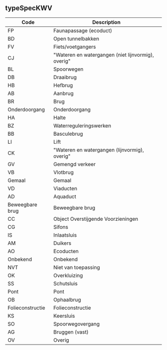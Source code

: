 ## typeSpecKWV				
				
|	Code	|	Description	|
|	---	|	---	|
|	FP	|	Faunapassage (ecoduct)	|
|	BD	|	Open tunnelbakken	|
|	FV	|	Fiets/voetgangers	|
|	CJ	|	"Wateren en watergangen (niet lijnvormig), overig"	|
|	BL	|	Spoorwegen	|
|	DB	|	Draaibrug	|
|	HB	|	Hefbrug	|
|	AB	|	Aanbrug	|
|	BR	|	Brug	|
|	Onderdoorgang	|	Onderdoorgang	|
|	HA	|	Halte	|
|	BZ	|	Waterreguleringswerken	|
|	BB	|	Basculebrug	|
|	LI	|	Lift	|
|	CK	|	"Wateren en watergangen (lijnvormig), overig"	|
|	GV	|	Gemengd verkeer	|
|	VB	|	Vlotbrug	|
|	Gemaal	|	Gemaal	|
|	VD	|	Viaducten	|
|	AD	|	Aquaduct	|
|	Beweegbare brug	|	Beweegbare brug	|
|	CC	|	Object Overstijgende Voorzieningen	|
|	CG	|	Sifons	|
|	IS	|	Inlaatsluis	|
|	AM	|	Duikers	|
|	AO	|	Ecoducten	|
|	Onbekend	|	Onbekend	|
|	NVT	|	Niet van toepassing	|
|	OK	|	Overkluizing	|
|	SS	|	Schutsluis	|
|	Pont	|	Pont	|
|	OB	|	Ophaalbrug	|
|	Folieconstructie	|	Folieconstructie	|
|	KS	|	Keersluis	|
|	SO	|	Spoorwegovergang	|
|	AG	|	Bruggen (vast)	|
|	OV	|	Overig	|
